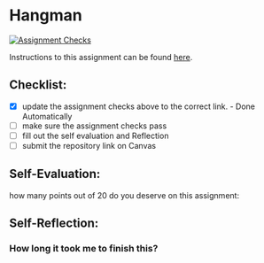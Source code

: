 Hangman
=====================
[![Assignment Checks](https://github.com/IT3049C-Students/6-hangman-AlexBalogh1933/actions/workflows/classroom.yml/badge.svg)](https://github.com/IT3049C-Students/6-hangman-AlexBalogh1933/actions/workflows/classroom.yml)

Instructions to this assignment can be found [here](#).

## Checklist:
- [x] update the assignment checks above to the correct link. - Done Automatically
- [ ] make sure the assignment checks pass
- [ ] fill out the self evaluation and Reflection
- [ ] submit the repository link on Canvas

## Self-Evaluation:

how many points out of 20 do you deserve on this assignment:

## Self-Reflection:

### How long it took me to finish this?
